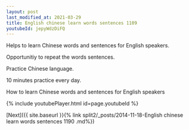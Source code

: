 ```yaml
---
layout: post
last_modified_at: 2021-03-29
title: English chinese learn words sentences 1109 
youtubeId: jepyWdzDiFQ
---
```

 
 
Helps to learn Chinese words and sentences for English speakers.

Opportunitiy to repeat the words sentences. 

Practice Chinese language. 
 
10 minutes practice every day. 
 
How to learn Chinese words and sentences for English speakers 
 
{% include youtubePlayer.html id=page.youtubeId %}
 
 
[Next]({{ site.baseurl }}{% link  split2/_posts/2014-11-18-English chinese learn words sentences 1190 .md%})
 
